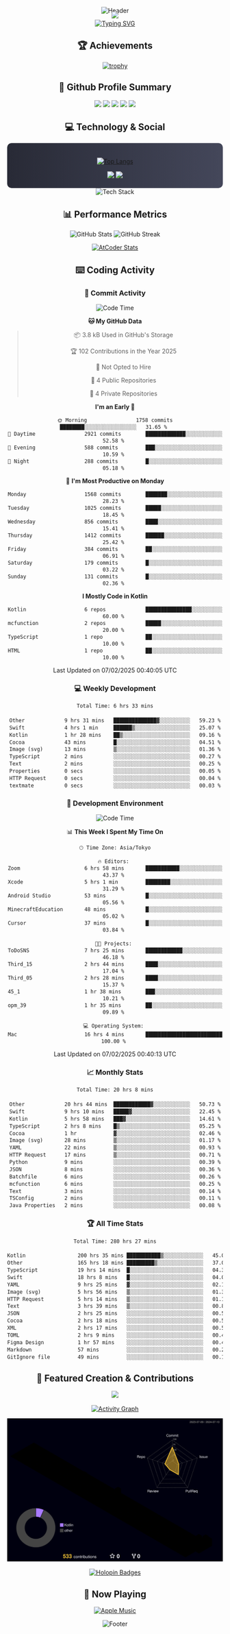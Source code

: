 <div align="center">
  
![Header](https://capsule-render.vercel.app/api?type=waving&color=gradient&customColorList=12&height=300&section=header&text=Welcome%20to%20Batapii's%20Universe&fontSize=50&animation=fadeIn&fontAlignY=40&desc=Android%20Developer%20|%20Kotlin%20LOVE%20)

<div style="margin-top: -20px;">
  <img src="https://readme-typing-svg.herokuapp.com/?lines=Crafting+Android+Experiences;Building+Tomorrow's+Apps+Today;Always+Learning,+Always+Growing&font=Fira%20Code&center=true&width=440&height=45&color=f75c7e&vCenter=true&size=22&pause=1000">
</div>

<a href="https://git.io/typing-svg">
  <img src="https://readme-typing-svg.demolab.com?font=Fira+Code&weight=600&size=28&duration=4000&pause=1000&center=true&vCenter=true&width=800&lines=Hey+there!+I'm+Batapii+%F0%9F%91%8B;Android+Developer+from+Japan+%F0%9F%87%AF%F0%9F%87%B5" alt="Typing SVG" />
</a>

## 🏆 Achievements

[![trophy](https://github-profile-trophy.vercel.app/?username=batapii&theme=onestar&no-frame=true&no-bg=true&column=8&rank=SECRET,SSS,SS,S,AAA,AA,A,B,C,?&margin-w=10&margin-h=10)](https://github.com/ryo-ma/github-profile-trophy)

## 🎯 Github Profile Summary

<div align="center">
  <img src="http://github-profile-summary-cards.vercel.app/api/cards/profile-details?username=batapii&theme=radical" />
  <img src="http://github-profile-summary-cards.vercel.app/api/cards/repos-per-language?username=batapii&theme=radical" />
  <img src="http://github-profile-summary-cards.vercel.app/api/cards/most-commit-language?username=batapii&theme=radical" />
  <img src="http://github-profile-summary-cards.vercel.app/api/cards/stats?username=batapii&theme=radical" />
  <img src="http://github-profile-summary-cards.vercel.app/api/cards/productive-time?username=batapii&theme=radical" />
</div>

## 💻 Technology & Social

<div align="center" style="background: linear-gradient(to right, #282A36, #44475A); padding: 20px; border-radius: 10px;">

[![Top Langs](https://github-readme-stats.vercel.app/api/top-langs/?username=batapii
)](https://github.com/anuraghazra/github-readme-stats)

<div style="margin-top: 15px">
<a href="https://github.com/batapii"><img src="https://img.shields.io/github/followers/batapii?style=for-the-badge&logo=github&label=Follow&color=ff6e96&labelColor=282A36"/></a>
<a href="https://twitter.com/batapii3939"><img src="https://img.shields.io/twitter/follow/batapii?style=for-the-badge&logo=twitter&color=1DA1F2&labelColor=282A36&label= Twitter"/></a>
</div>

</div>

<div align="center">
<img src="https://github-readme-tech-stack.vercel.app/api/cards?title=Tech+Stack&align=center&titleAlign=center&fontSize=20&lineHeight=10&lineCount=4&theme=github_dark&width=800&bg=%230D1117&badge=%23161B22&border=%2321262D&titleColor=%2358A6FF&line1=kotlin%2Ckotlin%2C0095D5%3Bandroid%2Candroid%2C00ff00%3Bjetpackcompose%2Cjetpack%2C4285F4%3B&line2=swift%2Cswift%2CFA7343%3Bfirebase%2Cfirebase%2CFFCA28%3Bgithub%2Cgithub%2C181717%3B&line3=typescript%2Ctypescript%2C3178C6%3Bgraphql%2Cgraphql%2CE10098%3Bsupabase%2Csupabase%2C3FCF8E%3B&line4=gradle%2Cgradle%2C02303A%3Bgitkraken%2Cgitkraken%2C179287%3Bpostman%2Cpostman%2CFF6C37%3B" alt="Tech Stack" />
</div>



## 📊 Performance Metrics

<div align="center">

![GitHub Stats](https://github-readme-stats.vercel.app/api?username=batapii&show_icons=true&theme=radical&hide_border=true&bg_color=0D1117)
![GitHub Streak](https://github-readme-streak-stats.herokuapp.com/?user=batapii&theme=radical&hide_border=true&background=0D1117)

[![AtCoder Stats](https://atcoder-readme-stats.vercel.app/stats/batapii3939?theme=dark&show_history=5&width=495)](https://github.com/iwbc-mzk/atcoder-readme-stats)

</div>

## ⌨️ Coding Activity

### 🌟 Commit Activity
<!--START_SECTION:commit-stats-->
![Code Time](http://img.shields.io/badge/Code%20Time-447%20hrs%2051%20mins-blue)

**🐱 My GitHub Data** 

> 📦 3.8 kB Used in GitHub's Storage 
 > 
> 🏆 102 Contributions in the Year 2025
 > 
> 🚫 Not Opted to Hire
 > 
> 📜 4 Public Repositories 
 > 
> 🔑 4 Private Repositories 
 > 
**I'm an Early 🐤** 

```text
🌞 Morning                1758 commits        ████████░░░░░░░░░░░░░░░░░   31.65 % 
🌆 Daytime                2921 commits        █████████████░░░░░░░░░░░░   52.58 % 
🌃 Evening                588 commits         ███░░░░░░░░░░░░░░░░░░░░░░   10.59 % 
🌙 Night                  288 commits         █░░░░░░░░░░░░░░░░░░░░░░░░   05.18 % 
```
📅 **I'm Most Productive on Monday** 

```text
Monday                   1568 commits        ███████░░░░░░░░░░░░░░░░░░   28.23 % 
Tuesday                  1025 commits        █████░░░░░░░░░░░░░░░░░░░░   18.45 % 
Wednesday                856 commits         ████░░░░░░░░░░░░░░░░░░░░░   15.41 % 
Thursday                 1412 commits        ██████░░░░░░░░░░░░░░░░░░░   25.42 % 
Friday                   384 commits         ██░░░░░░░░░░░░░░░░░░░░░░░   06.91 % 
Saturday                 179 commits         █░░░░░░░░░░░░░░░░░░░░░░░░   03.22 % 
Sunday                   131 commits         █░░░░░░░░░░░░░░░░░░░░░░░░   02.36 % 
```


**I Mostly Code in Kotlin** 

```text
Kotlin                   6 repos             ███████████████░░░░░░░░░░   60.00 % 
mcfunction               2 repos             █████░░░░░░░░░░░░░░░░░░░░   20.00 % 
TypeScript               1 repo              ██░░░░░░░░░░░░░░░░░░░░░░░   10.00 % 
HTML                     1 repo              ██░░░░░░░░░░░░░░░░░░░░░░░   10.00 % 
```




 Last Updated on 07/02/2025 00:40:05 UTC
<!--END_SECTION:commit-stats-->

### 💻 Weekly Development
<!--START_SECTION:wakatime-->

```txt
Total Time: 6 hrs 33 mins

Other             9 hrs 31 mins   ██████████████▓░░░░░░░░░░   59.23 %
Swift             4 hrs 1 min     ██████▒░░░░░░░░░░░░░░░░░░   25.07 %
Kotlin            1 hr 28 mins    ██▒░░░░░░░░░░░░░░░░░░░░░░   09.16 %
Cocoa             43 mins         █░░░░░░░░░░░░░░░░░░░░░░░░   04.51 %
Image (svg)       13 mins         ▒░░░░░░░░░░░░░░░░░░░░░░░░   01.36 %
TypeScript        2 mins          ░░░░░░░░░░░░░░░░░░░░░░░░░   00.27 %
Text              2 mins          ░░░░░░░░░░░░░░░░░░░░░░░░░   00.25 %
Properties        0 secs          ░░░░░░░░░░░░░░░░░░░░░░░░░   00.05 %
HTTP Request      0 secs          ░░░░░░░░░░░░░░░░░░░░░░░░░   00.04 %
textmate          0 secs          ░░░░░░░░░░░░░░░░░░░░░░░░░   00.03 %
```

<!--END_SECTION:wakatime-->

### 🔨 Development Environment
<!--START_SECTION:dev-stats-->
![Code Time](http://img.shields.io/badge/Code%20Time-447%20hrs%2051%20mins-blue)

📊 **This Week I Spent My Time On** 

```text
🕑︎ Time Zone: Asia/Tokyo

🔥 Editors: 
Zoom                     6 hrs 58 mins       ███████████░░░░░░░░░░░░░░   43.37 % 
Xcode                    5 hrs 1 min         ████████░░░░░░░░░░░░░░░░░   31.29 % 
Android Studio           53 mins             █░░░░░░░░░░░░░░░░░░░░░░░░   05.56 % 
MinecraftEducation       48 mins             █░░░░░░░░░░░░░░░░░░░░░░░░   05.02 % 
Cursor                   37 mins             █░░░░░░░░░░░░░░░░░░░░░░░░   03.84 % 

🐱‍💻 Projects: 
ToDoSNS                  7 hrs 25 mins       ████████████░░░░░░░░░░░░░   46.18 % 
Third_15                 2 hrs 44 mins       ████░░░░░░░░░░░░░░░░░░░░░   17.04 % 
Third_05                 2 hrs 28 mins       ████░░░░░░░░░░░░░░░░░░░░░   15.37 % 
45_1                     1 hr 38 mins        ███░░░░░░░░░░░░░░░░░░░░░░   10.21 % 
opm_39                   1 hr 35 mins        ██░░░░░░░░░░░░░░░░░░░░░░░   09.89 % 

💻 Operating System: 
Mac                      16 hrs 4 mins       █████████████████████████   100.00 % 
```


 Last Updated on 07/02/2025 00:40:13 UTC
<!--END_SECTION:dev-stats-->

### 📈 Monthly Stats
<!--START_SECTION:wakamonth-->

```txt
Total Time: 20 hrs 8 mins

Other             20 hrs 44 mins  ████████████▓░░░░░░░░░░░░   50.73 %
Swift             9 hrs 10 mins   █████▓░░░░░░░░░░░░░░░░░░░   22.45 %
Kotlin            5 hrs 58 mins   ███▓░░░░░░░░░░░░░░░░░░░░░   14.61 %
TypeScript        2 hrs 8 mins    █▒░░░░░░░░░░░░░░░░░░░░░░░   05.25 %
Cocoa             1 hr            ▓░░░░░░░░░░░░░░░░░░░░░░░░   02.46 %
Image (svg)       28 mins         ▒░░░░░░░░░░░░░░░░░░░░░░░░   01.17 %
YAML              22 mins         ▒░░░░░░░░░░░░░░░░░░░░░░░░   00.93 %
HTTP Request      17 mins         ▒░░░░░░░░░░░░░░░░░░░░░░░░   00.71 %
Python            9 mins          ░░░░░░░░░░░░░░░░░░░░░░░░░   00.39 %
JSON              8 mins          ░░░░░░░░░░░░░░░░░░░░░░░░░   00.36 %
Batchfile         6 mins          ░░░░░░░░░░░░░░░░░░░░░░░░░   00.26 %
mcfunction        6 mins          ░░░░░░░░░░░░░░░░░░░░░░░░░   00.25 %
Text              3 mins          ░░░░░░░░░░░░░░░░░░░░░░░░░   00.14 %
TSConfig          2 mins          ░░░░░░░░░░░░░░░░░░░░░░░░░   00.11 %
Java Properties   2 mins          ░░░░░░░░░░░░░░░░░░░░░░░░░   00.08 %
```

<!--END_SECTION:wakamonth-->

### 🏆 All Time Stats
<!--START_SECTION:wakaalltime-->

```txt
Total Time: 280 hrs 27 mins

Kotlin                 200 hrs 35 mins ███████████▒░░░░░░░░░░░░░   45.00 %
Other                  165 hrs 18 mins █████████▒░░░░░░░░░░░░░░░   37.09 %
TypeScript             19 hrs 14 mins  █░░░░░░░░░░░░░░░░░░░░░░░░   04.32 %
Swift                  18 hrs 8 mins   █░░░░░░░░░░░░░░░░░░░░░░░░   04.07 %
YAML                   9 hrs 25 mins   ▓░░░░░░░░░░░░░░░░░░░░░░░░   02.11 %
Image (svg)            5 hrs 56 mins   ▒░░░░░░░░░░░░░░░░░░░░░░░░   01.33 %
HTTP Request           5 hrs 14 mins   ▒░░░░░░░░░░░░░░░░░░░░░░░░   01.18 %
Text                   3 hrs 39 mins   ▒░░░░░░░░░░░░░░░░░░░░░░░░   00.82 %
JSON                   2 hrs 25 mins   ░░░░░░░░░░░░░░░░░░░░░░░░░   00.54 %
Cocoa                  2 hrs 18 mins   ░░░░░░░░░░░░░░░░░░░░░░░░░   00.52 %
XML                    2 hrs 17 mins   ░░░░░░░░░░░░░░░░░░░░░░░░░   00.51 %
TOML                   2 hrs 9 mins    ░░░░░░░░░░░░░░░░░░░░░░░░░   00.48 %
Figma Design           1 hr 57 mins    ░░░░░░░░░░░░░░░░░░░░░░░░░   00.44 %
Markdown               57 mins         ░░░░░░░░░░░░░░░░░░░░░░░░░   00.21 %
GitIgnore file         49 mins         ░░░░░░░░░░░░░░░░░░░░░░░░░   00.19 %
```

<!--END_SECTION:wakaalltime-->


## 🌟 Featured Creation & Contributions

<div align="center">
  <a href="https://github.com/batapii/ToDoSNS">
    <img src="https://github-readme-stats.vercel.app/api/pin/?username=batapii&repo=ToDoSNS&theme=radical&hide_border=true&bg_color=0D1117" />
  </a>

[![Activity Graph](https://github-readme-activity-graph.vercel.app/graph?username=batapii&custom_title=Contribution%20Graph&hide_border=true&theme=radical&bg_color=0D1117)](https://github.com/ashutosh00710/github-readme-activity-graph)

![3D Contrib](./profile-3d-contrib/profile-night-rainbow.svg)

[![Holopin Badges](https://holopin.me/batapii)](https://holopin.io/@batapii)

</div>

## 🎵 Now Playing

<div align="center">
  
[![Apple Music](https://music-profile.rayriffy.com/theme/dark.svg?uid=001005.6598667d2ffd4a10a4f429edd0ba24c4.1156)](https://github.com/rayriffy/apple-music-github-profile)

</div>

![Footer](https://capsule-render.vercel.app/api?type=waving&color=gradient&customColorList=12&height=100&section=footer)

</div>
